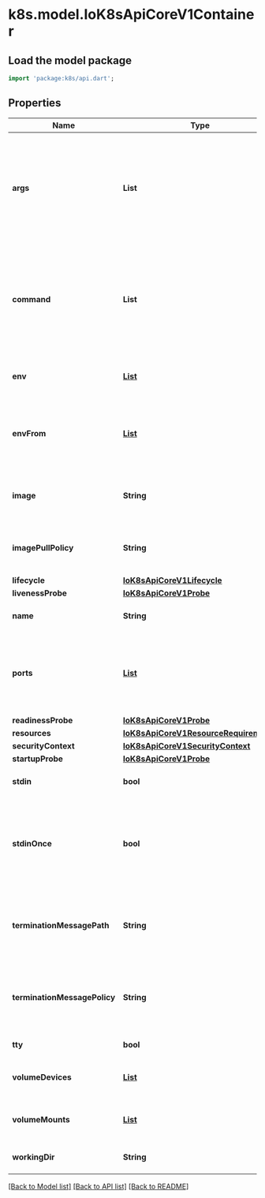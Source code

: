 # k8s.model.IoK8sApiCoreV1Container

## Load the model package
```dart
import 'package:k8s/api.dart';
```

## Properties
Name | Type | Description | Notes
------------ | ------------- | ------------- | -------------
**args** | **List<String>** | Arguments to the entrypoint. The container image's CMD is used if this is not provided. Variable references $(VAR_NAME) are expanded using the container's environment. If a variable cannot be resolved, the reference in the input string will be unchanged. Double $$ are reduced to a single $, which allows for escaping the $(VAR_NAME) syntax: i.e. \"$$(VAR_NAME)\" will produce the string literal \"$(VAR_NAME)\". Escaped references will never be expanded, regardless of whether the variable exists or not. Cannot be updated. More info: https://kubernetes.io/docs/tasks/inject-data-application/define-command-argument-container/#running-a-command-in-a-shell | [optional] [default to const []]
**command** | **List<String>** | Entrypoint array. Not executed within a shell. The container image's ENTRYPOINT is used if this is not provided. Variable references $(VAR_NAME) are expanded using the container's environment. If a variable cannot be resolved, the reference in the input string will be unchanged. Double $$ are reduced to a single $, which allows for escaping the $(VAR_NAME) syntax: i.e. \"$$(VAR_NAME)\" will produce the string literal \"$(VAR_NAME)\". Escaped references will never be expanded, regardless of whether the variable exists or not. Cannot be updated. More info: https://kubernetes.io/docs/tasks/inject-data-application/define-command-argument-container/#running-a-command-in-a-shell | [optional] [default to const []]
**env** | [**List<IoK8sApiCoreV1EnvVar>**](IoK8sApiCoreV1EnvVar.md) | List of environment variables to set in the container. Cannot be updated. | [optional] [default to const []]
**envFrom** | [**List<IoK8sApiCoreV1EnvFromSource>**](IoK8sApiCoreV1EnvFromSource.md) | List of sources to populate environment variables in the container. The keys defined within a source must be a C_IDENTIFIER. All invalid keys will be reported as an event when the container is starting. When a key exists in multiple sources, the value associated with the last source will take precedence. Values defined by an Env with a duplicate key will take precedence. Cannot be updated. | [optional] [default to const []]
**image** | **String** | Container image name. More info: https://kubernetes.io/docs/concepts/containers/images This field is optional to allow higher level config management to default or override container images in workload controllers like Deployments and StatefulSets. | [optional] 
**imagePullPolicy** | **String** | Image pull policy. One of Always, Never, IfNotPresent. Defaults to Always if :latest tag is specified, or IfNotPresent otherwise. Cannot be updated. More info: https://kubernetes.io/docs/concepts/containers/images#updating-images   | [optional] 
**lifecycle** | [**IoK8sApiCoreV1Lifecycle**](IoK8sApiCoreV1Lifecycle.md) |  | [optional] 
**livenessProbe** | [**IoK8sApiCoreV1Probe**](IoK8sApiCoreV1Probe.md) |  | [optional] 
**name** | **String** | Name of the container specified as a DNS_LABEL. Each container in a pod must have a unique name (DNS_LABEL). Cannot be updated. | 
**ports** | [**List<IoK8sApiCoreV1ContainerPort>**](IoK8sApiCoreV1ContainerPort.md) | List of ports to expose from the container. Not specifying a port here DOES NOT prevent that port from being exposed. Any port which is listening on the default \"0.0.0.0\" address inside a container will be accessible from the network. Modifying this array with strategic merge patch may corrupt the data. For more information See https://github.com/kubernetes/kubernetes/issues/108255. Cannot be updated. | [optional] [default to const []]
**readinessProbe** | [**IoK8sApiCoreV1Probe**](IoK8sApiCoreV1Probe.md) |  | [optional] 
**resources** | [**IoK8sApiCoreV1ResourceRequirements**](IoK8sApiCoreV1ResourceRequirements.md) |  | [optional] 
**securityContext** | [**IoK8sApiCoreV1SecurityContext**](IoK8sApiCoreV1SecurityContext.md) |  | [optional] 
**startupProbe** | [**IoK8sApiCoreV1Probe**](IoK8sApiCoreV1Probe.md) |  | [optional] 
**stdin** | **bool** | Whether this container should allocate a buffer for stdin in the container runtime. If this is not set, reads from stdin in the container will always result in EOF. Default is false. | [optional] 
**stdinOnce** | **bool** | Whether the container runtime should close the stdin channel after it has been opened by a single attach. When stdin is true the stdin stream will remain open across multiple attach sessions. If stdinOnce is set to true, stdin is opened on container start, is empty until the first client attaches to stdin, and then remains open and accepts data until the client disconnects, at which time stdin is closed and remains closed until the container is restarted. If this flag is false, a container processes that reads from stdin will never receive an EOF. Default is false | [optional] 
**terminationMessagePath** | **String** | Optional: Path at which the file to which the container's termination message will be written is mounted into the container's filesystem. Message written is intended to be brief final status, such as an assertion failure message. Will be truncated by the node if greater than 4096 bytes. The total message length across all containers will be limited to 12kb. Defaults to /dev/termination-log. Cannot be updated. | [optional] 
**terminationMessagePolicy** | **String** | Indicate how the termination message should be populated. File will use the contents of terminationMessagePath to populate the container status message on both success and failure. FallbackToLogsOnError will use the last chunk of container log output if the termination message file is empty and the container exited with an error. The log output is limited to 2048 bytes or 80 lines, whichever is smaller. Defaults to File. Cannot be updated.   | [optional] 
**tty** | **bool** | Whether this container should allocate a TTY for itself, also requires 'stdin' to be true. Default is false. | [optional] 
**volumeDevices** | [**List<IoK8sApiCoreV1VolumeDevice>**](IoK8sApiCoreV1VolumeDevice.md) | volumeDevices is the list of block devices to be used by the container. | [optional] [default to const []]
**volumeMounts** | [**List<IoK8sApiCoreV1VolumeMount>**](IoK8sApiCoreV1VolumeMount.md) | Pod volumes to mount into the container's filesystem. Cannot be updated. | [optional] [default to const []]
**workingDir** | **String** | Container's working directory. If not specified, the container runtime's default will be used, which might be configured in the container image. Cannot be updated. | [optional] 

[[Back to Model list]](../README.md#documentation-for-models) [[Back to API list]](../README.md#documentation-for-api-endpoints) [[Back to README]](../README.md)



